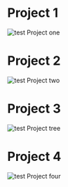 # Project 1
![test](/static/test.jpg)
Project one

# Project 2
![test](/static/test.jpg)
Project two

# Project 3
![test](/static/test.jpg)
Project tree

# Project 4
![test](/static/test.jpg)
Project four
